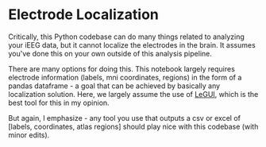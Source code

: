 # Electrode Localization

Critically, this Python codebase  can do many things related to analyzing your iEEG data, but it cannot localize the electrodes in the brain. It assumes you've done this on your own outside of this analysis pipeline. 

There are many options for doing this. This notebook largely requires electrode information (labels, mni coordinates, regions) in the form of a pandas dataframe - a goal that can be achieved by basically any localization solution. Here, we largely assume the use of [LeGUI](https://github.com/Rolston-Lab/LeGUI), which is the best tool for this in my opinion. 

But again, I emphasize - any tool you use that outputs a csv or excel of [labels, coordinates, atlas regions] should play nice with this codebase (with minor edits). 
